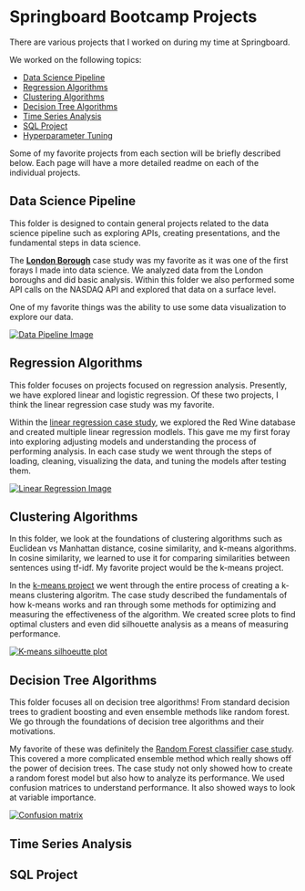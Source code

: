 # Springboard Bootcamp Projects

There are various projects that I worked on during my time at Springboard. 

We worked on the following topics:
- [Data Science Pipeline](https://github.com/naturesbless/SpringboardMay2022/tree/main/Data%20Science%20Pipeline)
- [Regression Algorithms](https://github.com/naturesbless/SpringboardMay2022/tree/main/Regression%20Algorithm%20Practice)
- [Clustering Algorithms ](https://github.com/naturesbless/SpringboardMay2022/tree/main/Clustering%20Algorithm%20Practice)
- [Decision Tree Algorithms ](https://github.com/naturesbless/SpringboardMay2022/tree/main/Tree%20Classifiers)
- [Time Series Analysis ](https://github.com/naturesbless/SpringboardMay2022/tree/main/TimeSeries_CowboysCigarettesCaseStudy)
- [SQL Project](https://github.com/naturesbless/SpringboardMay2022/tree/main/SQLCaseStudy)
- [Hyperparameter Tuning](https://github.com/naturesbless/SpringboardMay2022/tree/main/Hyperparameter%20Tuning%20Practice)

Some of my favorite projects from each section will be briefly described below. Each page will have a more detailed readme on each of the individual projects.


## Data Science Pipeline
This folder is designed to contain general projects related to the data science pipeline such as exploring APIs, creating presentations, and the fundamental steps in data science.

The [**London Borough**](https://github.com/naturesbless/SpringboardMay2022/tree/main/Data%20Science%20Pipeline/LondonBoroughs) case study was my favorite as it was one of the first forays I made into data science. We analyzed data from the London boroughs and did basic analysis. Within this folder we also performed some API calls on the NASDAQ API and explored that data on a surface level.

One of my favorite things was the ability to use some data visualization to explore our data.

[![Data Pipeline Image](https://github.com/naturesbless/SpringboardMay2022/blob/6067252ed9fe4353be602358a5de44b30ddfca65/Images/datapipeline.png)](https://github.com/naturesbless/SpringboardMay2022/tree/main/Data%20Science%20Pipeline/LondonBoroughs)

## Regression Algorithms
This folder focuses on projects focused on regression analysis. Presently, we have explored linear and logistic regression. Of these two projects, I think the linear regression case study was my favorite.

Within the [linear regression case study](https://github.com/naturesbless/SpringboardMay2022/tree/main/Regression%20Algorithm%20Practice/Linear%20Regression), we explored the Red Wine database and created multiple linear regression modlels. This gave me my first foray into exploring adjusting models and understanding the process of performing analysis. In each case study we went through the steps of loading, cleaning, visualizing the data, and tuning the models after testing them.

[![Linear Regression Image](https://github.com/naturesbless/SpringboardMay2022/blob/main/Images/linearregression.png)](https://github.com/naturesbless/SpringboardMay2022/tree/main/Regression%20Algorithm%20Practice/Linear%20Regression)

## Clustering Algorithms
In this folder, we look at the foundations of clustering algorithms such as Euclidean vs Manhattan distance, cosine similarity, and k-means algorithms. In cosine similarity, we learned to use it for comparing similarities between sentences using tf-idf. My favorite project would be the k-means project.

In the [k-means project](https://github.com/naturesbless/SpringboardMay2022/tree/main/Clustering%20Algorithm%20Practice/K-Means%20Clustering) we went through the entire process of creating a k-means clustering algoritm. The case study described the fundamentals of how k-means works and ran through some methods for optimizing and measuring the effectiveness of the algorithm. We created scree plots to find optimal clusters and even did silhouette analysis as a means of measuring performance.

[![K-means silhoeutte plot](https://github.com/naturesbless/SpringboardMay2022/blob/main/Images/kmeans.png)](https://github.com/naturesbless/SpringboardMay2022/tree/main/Clustering%20Algorithm%20Practice/K-Means%20Clustering)

## Decision Tree Algorithms
This folder focuses all on decision tree algorithms! From standard decision trees to gradient boosting and even ensemble methods like random forest. We go through the foundations of decision tree algorithms and their motivations.

My favorite of these was definitely the [Random Forest classifier case study](https://github.com/naturesbless/SpringboardMay2022/tree/main/Tree%20Classifiers/RandomForest%20Covid%20Case%20Study_06302020). This covered a more complicated ensemble method which really shows off the power of decision trees. The case study not only showed how to create a random forest model but also how to analyze its performance. We used confusion matrices to understand performance. It also showed ways to look at variable importance.

[![Confusion matrix](https://github.com/naturesbless/SpringboardMay2022/blob/main/Images/forestconfmatrix.png)](https://github.com/naturesbless/SpringboardMay2022/tree/main/Tree%20Classifiers/RandomForest%20Covid%20Case%20Study_06302020)


## Time Series Analysis

## SQL Project

